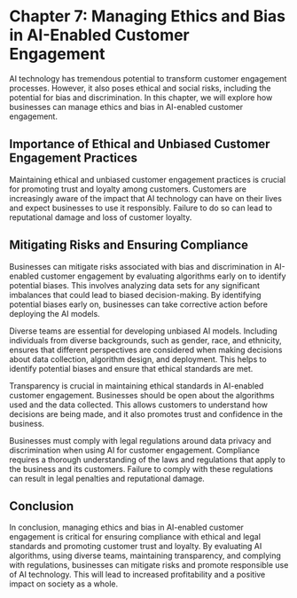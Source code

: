 Chapter 7: Managing Ethics and Bias in AI-Enabled Customer Engagement
=====================================================================

AI technology has tremendous potential to transform customer engagement processes. However, it also poses ethical and social risks, including the potential for bias and discrimination. In this chapter, we will explore how businesses can manage ethics and bias in AI-enabled customer engagement.

Importance of Ethical and Unbiased Customer Engagement Practices
----------------------------------------------------------------

Maintaining ethical and unbiased customer engagement practices is crucial for promoting trust and loyalty among customers. Customers are increasingly aware of the impact that AI technology can have on their lives and expect businesses to use it responsibly. Failure to do so can lead to reputational damage and loss of customer loyalty.

Mitigating Risks and Ensuring Compliance
----------------------------------------

Businesses can mitigate risks associated with bias and discrimination in AI-enabled customer engagement by evaluating algorithms early on to identify potential biases. This involves analyzing data sets for any significant imbalances that could lead to biased decision-making. By identifying potential biases early on, businesses can take corrective action before deploying the AI models.

Diverse teams are essential for developing unbiased AI models. Including individuals from diverse backgrounds, such as gender, race, and ethnicity, ensures that different perspectives are considered when making decisions about data collection, algorithm design, and deployment. This helps to identify potential biases and ensure that ethical standards are met.

Transparency is crucial in maintaining ethical standards in AI-enabled customer engagement. Businesses should be open about the algorithms used and the data collected. This allows customers to understand how decisions are being made, and it also promotes trust and confidence in the business.

Businesses must comply with legal regulations around data privacy and discrimination when using AI for customer engagement. Compliance requires a thorough understanding of the laws and regulations that apply to the business and its customers. Failure to comply with these regulations can result in legal penalties and reputational damage.

Conclusion
----------

In conclusion, managing ethics and bias in AI-enabled customer engagement is critical for ensuring compliance with ethical and legal standards and promoting customer trust and loyalty. By evaluating AI algorithms, using diverse teams, maintaining transparency, and complying with regulations, businesses can mitigate risks and promote responsible use of AI technology. This will lead to increased profitability and a positive impact on society as a whole.
